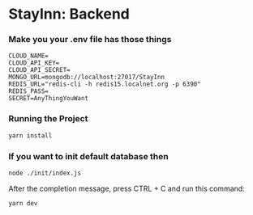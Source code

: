 # StayInn: Backend

### Make you your .env file has those things

```.env
CLOUD_NAME=
CLOUD_API_KEY=
CLOUD_API_SECRET=
MONGO_URL=mongodb://localhost:27017/StayInn 
REDIS_URL="redis-cli -h redis15.localnet.org -p 6390"
REDIS_PASS=
SECRET=AnyThingYouWant
```

### Running the Project

```bash
yarn install
```

### If you want to init default database then

```bash
node ./init/index.js
```

After the completion message, press CTRL + C and run this command:

```bash
yarn dev
```
